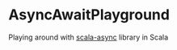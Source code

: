 # AsyncAwaitPlayground
Playing around with [scala-async](https://github.com/scala/async) library in Scala
